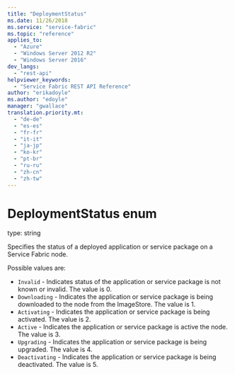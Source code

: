 ```yaml
---
title: "DeploymentStatus"
ms.date: 11/26/2018
ms.service: "service-fabric"
ms.topic: "reference"
applies_to: 
  - "Azure"
  - "Windows Server 2012 R2"
  - "Windows Server 2016"
dev_langs: 
  - "rest-api"
helpviewer_keywords: 
  - "Service Fabric REST API Reference"
author: "erikadoyle"
ms.author: "edoyle"
manager: "gwallace"
translation.priority.mt: 
  - "de-de"
  - "es-es"
  - "fr-fr"
  - "it-it"
  - "ja-jp"
  - "ko-kr"
  - "pt-br"
  - "ru-ru"
  - "zh-cn"
  - "zh-tw"
---
```

# DeploymentStatus enum

type: string

Specifies the status of a deployed application or service package on a Service Fabric node.


Possible values are: 

  - `Invalid` - Indicates status of the application or service package is not known or invalid. The value is 0.
  - `Downloading` - Indicates the application or service package is being downloaded to the node from the ImageStore. The value is 1.
  - `Activating` - Indicates the application or service package is being activated. The value is 2.
  - `Active` - Indicates the application or service package is active the node. The value is 3.
  - `Upgrading` - Indicates the application or service package is being upgraded. The value is 4.
  - `Deactivating` - Indicates the application or service package is being deactivated. The value is 5.

